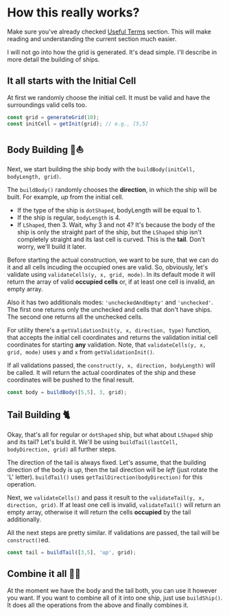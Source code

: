 # How this really works?

Make sure you've already checked [Useful Terms](useful-terms.md) section. This will make reading and understanding the current section much easier.

I will not go into how the grid is generated. It's dead simple.
I'll describe in more detail the building of ships.

## It all starts with the Initial Cell

At first we randomly choose the initial cell. It must be valid and have the surroundings valid cells too.

```javascript
const grid = generateGrid(10);
const initCell = getInit(grid); // e.g., [5,5]
```

## Body Building 💪⛵️

Next, we start building the ship body with the ```buildBody(initCell, bodyLength, grid)```.

The ```buildBody()``` randomly chooses the **direction**, in which the ship will be built. For example, *up* from the initial cell.

  * If the type of the ship is `dotShaped`, bodyLength will be equal to 1.
  * If the ship is regular, `bodyLength` is 4.
  * If `LShaped`, then 3. Wait, why 3 and not 4? It's because the body of the ship is only the straight part of the ship, but the `LShaped` ship isn't completely straight and its last cell is curved. This is the **tail**. Don't worry, we'll build it later.

Before starting the actual construction, we want to be sure, that we can do it and all cells incuding the occupied ones are valid. So, obviously, let's validate using ```validateCells(y, x, grid, mode)```. In its default mode it will return the array of valid **occupied cells** or, if at least one cell is invalid, an empty array.

Also it has two additionals modes: `'uncheckedAndEmpty'` and `'unchecked'`. The first one returns only the unchecked and cells that don't have ships. The second one returns all the unchecked cells.

For utility there's a ```getValidationInit(y, x, direction, type)``` function, that accepts the initial cell coordinates and returns the validation initial cell coordinates for starting **any** validation. Note, that ```validateCells(y, x, grid, mode)``` uses `y` and `x` from ```getValidationInit()```.

If all validations passed, the ```construct(y, x, direction, bodyLength)``` will be called. It will return the actual coordinates of the ship and these coordinates will be pushed to the final result.

```javascript
const body = buildBody([5,5], 3, grid);
```

## Tail Building 🐈

Okay, that's all for regular or `dotShaped` ship, but what about `LShaped` ship and its tail? Let's build it. We'll be using ```buildTail(lastCell, bodyDirection, grid)``` all further steps.

The direction of the tail is always fixed. Let's assume, that the building direction of the body is *up*, then the tail direction will be *left* (just rotate the 'L' letter). ```buildTail()``` uses ```getTailDirection(bodyDirection)``` for this operation.

Next, we ```validateCells()``` and pass it result to the ```validateTail(y, x, direction, grid)```. If at least one cell is invalid, ```validateTail()``` will return an empty array, otherwise it will return the cells **occupied** by the tail additionally.

All the next steps are pretty similar. If validations are passed, the tail will be ```construct()```ed.

```javascript
const tail = buildTail([3,5], 'up', grid);
```

## Combine it all 🚢🚣

At the moment we have the body and the tail both, you can use it however you want. If you want to combine all of it into one ship, just use ```buildShip()```. It does all the operations from the above and finally combines it.
